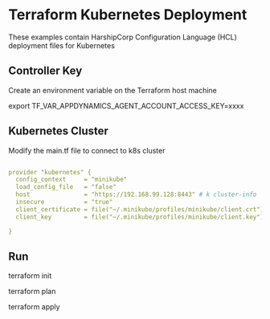 # Terraform Kubernetes Deployment

These examples contain HarshipCorp Configuration Language (HCL)  deployment files for Kubernetes

## Controller Key

Create an environment variable on the Terraform host machine  

export TF_VAR_APPDYNAMICS_AGENT_ACCOUNT_ACCESS_KEY=xxxx

## Kubernetes Cluster

Modify the main.tf file to connect to k8s cluster

```yaml 

provider "kubernetes" {
  config_context     = "minikube"
  load_config_file   = "false"
  host               = "https://192.168.99.128:8443" # k cluster-info 
  insecure           = "true"
  client_certificate = file("~/.minikube/profiles/minikube/client.crt")
  client_key         = file("~/.minikube/profiles/minikube/client.key")

}

```

## Run 

terraform init  

terraform plan 

terraform apply 

